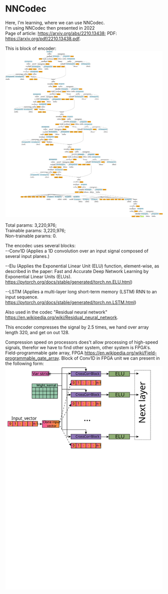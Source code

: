 # NNCodec
Here, I'm learning, where we can use NNCodec.  
I'm using NNCodec then presented in 2022  
Page of article:  https://arxiv.org/abs/2210.13438; PDF: https://arxiv.org/pdf/2210.13438.pdf.  

This is block of encoder:  
![Block of encoder](https://github.com/NikSuPNU/NNCodec/blob/main/encoder.png)

Total params: 3,220,976;  
Trainable params: 3,220,976;  
Non-trainable params: 0.  

The encodec uses several blocks:  
  --Conv1D (Applies a 1D convolution over an input signal composed of several input planes.)  
  
  --Elu (Applies the Exponential Linear Unit (ELU) function, element-wise, as described in the paper: Fast and Accurate Deep Network Learning by Exponential Linear Units (ELUs). https://pytorch.org/docs/stable/generated/torch.nn.ELU.html)  
  
  --LSTM (Applies a multi-layer long short-term memory (LSTM) RNN to an input sequence. https://pytorch.org/docs/stable/generated/torch.nn.LSTM.html)  

Also used in the codec "Residual neural network" https://en.wikipedia.org/wiki/Residual_neural_network.  

This encoder compresses the signal by 2.5 times, we hand over array length 320, and get on out 128.

Compression speed on processors does't allow processing of high-speed signals, therefor we have to find other system, 
other system is FPGA's. Field-programmable gate array, FPGA https://en.wikipedia.org/wiki/Field-programmable_gate_array.
Block of Conv1D in FPGA unit we can present in the following form:
![Block of Conv1D](https://github.com/NikSuPNU/NNCodec/blob/main/Block.svg)


